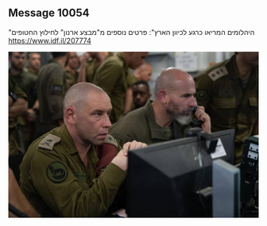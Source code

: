 ## Message 10054

"היהלומים המריאו כרגע לכיוון הארץ":
פרטים נוספים מ"מבצע ארנון" לחילוץ החטופים
https://www.idf.il/207774

![Photo](10054/10054_photo.jpg)
